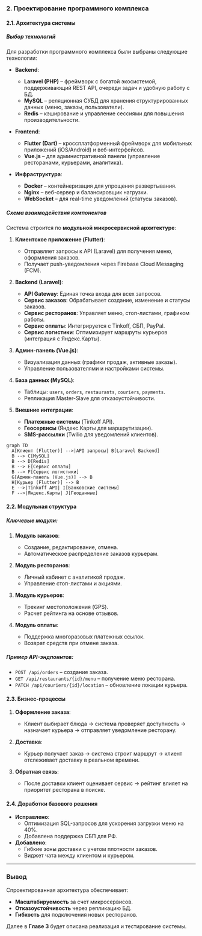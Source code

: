 ### **2. Проектирование программного комплекса**  

#### **2.1. Архитектура системы**  

##### **Выбор технологий**  
Для разработки программного комплекса были выбраны следующие технологии:  

- **Backend**:  
  - **Laravel (PHP)** – фреймворк с богатой экосистемой, поддерживающий REST API, очереди задач и удобную работу с БД.  
  - **MySQL** – реляционная СУБД для хранения структурированных данных (меню, заказы, пользователи).  
  - **Redis** – кэширование и управление сессиями для повышения производительности.  

- **Frontend**:  
  - **Flutter (Dart)** – кроссплатформенный фреймворк для мобильных приложений (iOS/Android) и веб-интерфейсов.  
  - **Vue.js** – для административной панели (управление ресторанами, курьерами, аналитика).  

- **Инфраструктура**:  
  - **Docker** – контейнеризация для упрощения развертывания.  
  - **Nginx** – веб-сервер и балансировщик нагрузки.  
  - **WebSocket** – для real-time уведомлений (статусы заказов).  

##### **Схема взаимодействия компонентов**  
Система строится по **модульной микросервисной архитектуре**:  

1. **Клиентское приложение (Flutter)**:  
   - Отправляет запросы к API (Laravel) для получения меню, оформления заказов.  
   - Получает push-уведомления через Firebase Cloud Messaging (FCM).  

2. **Backend (Laravel)**:  
   - **API Gateway**: Единая точка входа для всех запросов.  
   - **Сервис заказов**: Обрабатывает создание, изменение и статусы заказов.  
   - **Сервис ресторанов**: Управляет меню, стоп-листами, графиком работы.  
   - **Сервис оплаты**: Интегрируется с Tinkoff, СБП, PayPal.  
   - **Сервис логистики**: Оптимизирует маршруты курьеров (интеграция с Яндекс.Карты).  

3. **Админ-панель (Vue.js)**:  
   - Визуализация данных (графики продаж, активные заказы).  
   - Управление пользователями и настройками системы.  

4. **База данных (MySQL)**:  
   - Таблицы: `users`, `orders`, `restaurants`, `couriers`, `payments`.  
   - Репликация Master-Slave для отказоустойчивости.  

5. **Внешние интеграции**:  
   - **Платежные системы** (Tinkoff API).  
   - **Геосервисы** (Яндекс.Карты для маршрутизации).  
   - **SMS-рассылки** (Twilio для уведомлений клиентов).  

```mermaid
graph TD
  A[Клиент (Flutter)] -->|API запросы| B[Laravel Backend]
  B --> C[MySQL]
  B --> D[Redis]
  B --> E[Сервис оплаты]
  B --> F[Сервис логистики]
  G[Админ-панель (Vue.js)] --> B
  H[Курьер (Flutter)] --> B
  E -->|Tinkoff API| I[Банковские системы]
  F -->|Яндекс.Карты| J[Геоданные]
```

#### **2.2. Модульная структура**  
##### **Ключевые модули**:  
1. **Модуль заказов**:  
   - Создание, редактирование, отмена.  
   - Автоматическое распределение заказов курьерам.  

2. **Модуль ресторанов**:  
   - Личный кабинет с аналитикой продаж.  
   - Управление стоп-листами и акциями.  

3. **Модуль курьеров**:  
   - Трекинг местоположения (GPS).  
   - Расчет рейтинга на основе отзывов.  

4. **Модуль оплаты**:  
   - Поддержка многоразовых платежных ссылок.  
   - Возврат средств при отмене заказа.  

##### **Пример API-эндпоинтов**:  
- `POST /api/orders` – создание заказа.  
- `GET /api/restaurants/{id}/menu` – получение меню ресторана.  
- `PATCH /api/couriers/{id}/location` – обновление локации курьера.  

#### **2.3. Бизнес-процессы**  
1. **Оформление заказа**:  
   - Клиент выбирает блюда → система проверяет доступность → назначает курьера → отправляет уведомление ресторану.  

2. **Доставка**:  
   - Курьер получает заказ → система строит маршрут → клиент отслеживает доставку в реальном времени.  

3. **Обратная связь**:  
   - После доставки клиент оценивает сервис → рейтинг влияет на приоритет ресторана в поиске.  

#### **2.4. Доработки базового решения**  
- **Исправлено**:  
  - Оптимизация SQL-запросов для ускорения загрузки меню на 40%.  
  - Добавлена поддержка СБП для РФ.  
- **Добавлено**:  
  - Гибкие зоны доставки с учетом плотности заказов.  
  - Виджет чата между клиентом и курьером.  

---

### **Вывод**  
Спроектированная архитектура обеспечивает:  
- **Масштабируемость** за счет микросервисов.  
- **Отказоустойчивость** через репликацию БД.  
- **Гибкость** для подключения новых ресторанов.  

Далее в **Главе 3** будет описана реализация и тестирование системы.